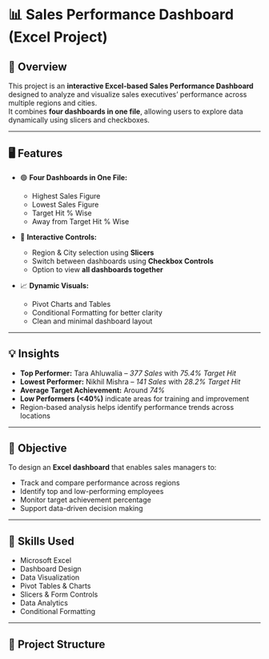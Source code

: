 # 📊 Sales Performance Dashboard (Excel Project)

## 🧩 Overview
This project is an **interactive Excel-based Sales Performance Dashboard** designed to analyze and visualize sales executives’ performance across multiple regions and cities.  
It combines **four dashboards in one file**, allowing users to explore data dynamically using slicers and checkboxes.

---

## 🖥️ Features
- 🟢 **Four Dashboards in One File:**
  - Highest Sales Figure  
  - Lowest Sales Figure  
  - Target Hit % Wise  
  - Away from Target Hit % Wise  

- 🧭 **Interactive Controls:**
  - Region & City selection using **Slicers**
  - Switch between dashboards using **Checkbox Controls**
  - Option to view **all dashboards together**

- 📈 **Dynamic Visuals:**
  - Pivot Charts and Tables
  - Conditional Formatting for better clarity
  - Clean and minimal dashboard layout

---

## 💡 Insights
- **Top Performer:** Tara Ahluwalia – *377 Sales* with *75.4% Target Hit*  
- **Lowest Performer:** Nikhil Mishra – *141 Sales* with *28.2% Target Hit*  
- **Average Target Achievement:** Around *74%*  
- **Low Performers (<40%)** indicate areas for training and improvement  
- Region-based analysis helps identify performance trends across locations  

---

## 🎯 Objective
To design an **Excel dashboard** that enables sales managers to:
- Track and compare performance across regions  
- Identify top and low-performing employees  
- Monitor target achievement percentage  
- Support data-driven decision making  

---

## 🧠 Skills Used
- Microsoft Excel  
- Dashboard Design  
- Data Visualization  
- Pivot Tables & Charts  
- Slicers & Form Controls  
- Data Analytics  
- Conditional Formatting  

---

## 📂 Project Structure
